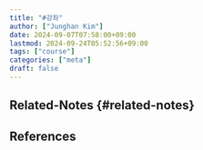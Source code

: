```yaml
---
title: "#강좌"
author: ["Junghan Kim"]
date: 2024-09-07T07:58:00+09:00
lastmod: 2024-09-24T05:52:56+09:00
tags: ["course"]
categories: ["meta"]
draft: false
---
```


## Related-Notes {#related-notes}

## References

<style>.csl-entry{text-indent: -1.5em; margin-left: 1.5em;}</style><div class="csl-bib-body">
</div>
